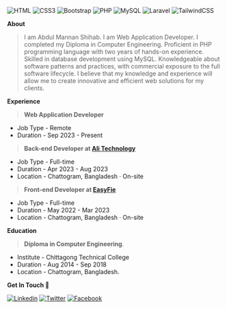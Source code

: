
![HTML](https://img.shields.io/badge/HTML5-E34F26?style=flat-square&logo=html5&logoColor=white)
![CSS3](https://img.shields.io/badge/CSS3-1572B6?style=flat-square&logo=css3&logoColor=white)
![Bootstrap](https://img.shields.io/badge/Bootstrap-563D7C?style=flat-square&logo=bootstrap&logoColor=white)
![PHP](https://img.shields.io/badge/PHP-777BB4?style=flat-square&logo=php&logoColor=white)
![MySQL](https://img.shields.io/badge/MySQL-005C84?style=flat-square&logo=mysql&logoColor=white)
![Laravel](https://img.shields.io/badge/Laravel-FF2D20?style=flat-square&logo=laravel&logoColor=white)
![TailwindCSS](https://img.shields.io/badge/Tailwind_CSS-38B2AC?style=flat-square&logo=tailwind-css&logoColor=white)


<!-- ![](https://komarev.com/ghpvc/?username=MannanShihab&style=flat-square) -->

**About**
 
> I am Abdul Mannan Shihab. I am Web Application Developer. I completed my Diploma in Computer Engineering. Proficient in PHP programming language with two years of hands-on experience. Skilled in database development using MySQL. Knowledgeable about software patterns and practices, with commercial exposure to the full software lifecycle. I believe that my knowledge and experience will allow me to create innovative and efficient web solutions for my clients.


**Experience**

 > **Web Application Developer**

   - Job Type - Remote 
   - Duration - Sep 2023 - Present
 
 > **Back-end Developer at [Ali Technology ](https://www.facebook.com/alitechbd/)**
   
   - Job Type - Full-time
   - Duration - Apr 2023 - Aug 2023
   - Location - Chattogram, Bangladesh · On-site
 
 > **Front-end Developer at [EasyFie](https://www.easyfie.com/)**

   - Job Type - Full-time
   - Duration - May 2022 - Mar 2023
   - Location - Chattogram, Bangladesh · On-site


**Education**

  > **Diploma in Computer Engineering**.

   - Institute - Chittagong Technical College
   - Duration  - Aug 2014 - Sep 2018
   - Location  - Chattogram, Bangladesh.

**Get In Touch 👀**

[![Linkedin](https://img.shields.io/badge/LinkedIn-0077B5?style=flat-square&logo=linkedin&logoColor=white)](https://www.linkedin.com/in/MannanShihab/) 
[![Twitter](https://img.shields.io/badge/Twitter-1DA1F2?style=flat-square&logo=twitter&logoColor=white)](https://twitter.com/MannanShihab)
[![Facebook](https://img.shields.io/badge/Facebook-1877F2?style=flat-square&logo=facebook&logoColor=white)](https://facebook.com/MannanShihab.07)
